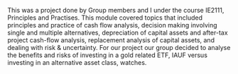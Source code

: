 This was a project done by Group members and I under the course IE2111, Principles and Practises. This module covered topics that included principles and practice of cash flow analysis, decision making involving single and multiple alternatives, depreciation of capital assets and after-tax project cash-flow analysis, replacement analysis of capital assets, and dealing with risk & uncertainty. 
For our project our group decided to analyse the benefits and risks of investing in a gold related ETF, IAUF versus investing in an alternative asset class, watches. 
